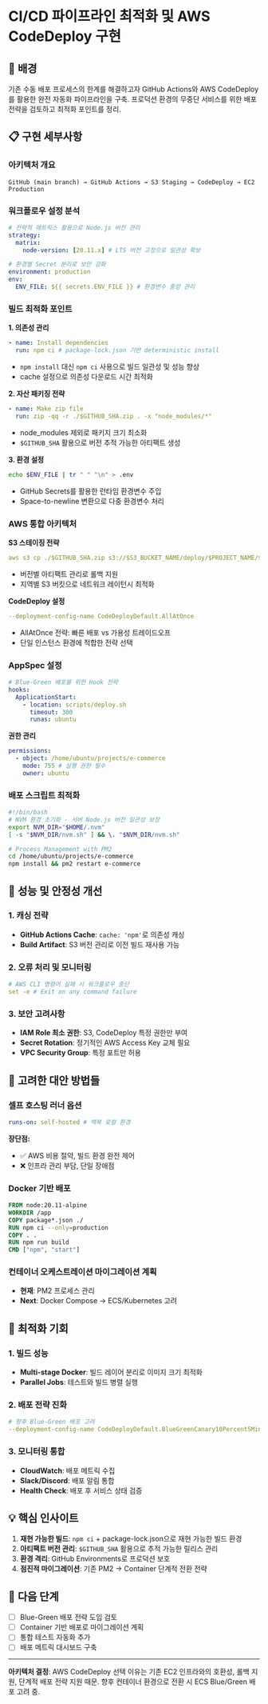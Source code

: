 # CI/CD 파이프라인 최적화 및 AWS CodeDeploy 구현

## 🎯 배경

기존 수동 배포 프로세스의 한계를 해결하고자 GitHub Actions와 AWS CodeDeploy를 활용한 완전 자동화 파이프라인을 구축. 프로덕션 환경의 무중단 서비스를 위한 배포 전략을 검토하고 최적화 포인트를 정리.

## 📋 구현 세부사항

### 아키텍처 개요

```
GitHub (main branch) → GitHub Actions → S3 Staging → CodeDeploy → EC2 Production
```

### 워크플로우 설정 분석

```yaml
# 전략적 매트릭스 활용으로 Node.js 버전 관리
strategy:
  matrix:
    node-version: [20.11.x] # LTS 버전 고정으로 일관성 확보

# 환경별 Secret 분리로 보안 강화
environment: production
env:
  ENV_FILE: ${{ secrets.ENV_FILE }} # 환경변수 중앙 관리
```

### 빌드 최적화 포인트

**1. 의존성 관리**

```yaml
- name: Install dependencies
  run: npm ci # package-lock.json 기반 deterministic install
```

- `npm install` 대신 `npm ci` 사용으로 빌드 일관성 및 성능 향상
- cache 설정으로 의존성 다운로드 시간 최적화

**2. 자산 패키징 전략**

```yaml
- name: Make zip file
  run: zip -qq -r ./$GITHUB_SHA.zip . -x "node_modules/*"
```

- node_modules 제외로 패키지 크기 최소화
- `$GITHUB_SHA` 활용으로 버전 추적 가능한 아티팩트 생성

**3. 환경 설정**

```bash
echo $ENV_FILE | tr " " "\n" > .env
```

- GitHub Secrets를 활용한 런타임 환경변수 주입
- Space-to-newline 변환으로 다중 환경변수 처리

### AWS 통합 아키텍처

**S3 스테이징 전략**

```yaml
aws s3 cp ./$GITHUB_SHA.zip s3://$S3_BUCKET_NAME/deploy/$PROJECT_NAME/$GITHUB_SHA.zip
```

- 버전별 아티팩트 관리로 롤백 지원
- 지역별 S3 버킷으로 네트워크 레이턴시 최적화

**CodeDeploy 설정**

```yaml
--deployment-config-name CodeDeployDefault.AllAtOnce
```

- AllAtOnce 전략: 빠른 배포 vs 가용성 트레이드오프
- 단일 인스턴스 환경에 적합한 전략 선택

### AppSpec 설정

```yaml
# Blue-Green 배포를 위한 Hook 전략
hooks:
  ApplicationStart:
    - location: scripts/deploy.sh
      timeout: 300
      runas: ubuntu
```

**권한 관리**

```yaml
permissions:
  - object: /home/ubuntu/projects/e-commerce
    mode: 755 # 실행 권한 필수
    owner: ubuntu
```

### 배포 스크립트 최적화

```bash
#!/bin/bash
# NVM 환경 초기화 - 서버 Node.js 버전 일관성 보장
export NVM_DIR="$HOME/.nvm"
[ -s "$NVM_DIR/nvm.sh" ] && \. "$NVM_DIR/nvm.sh"

# Process Management with PM2
cd /home/ubuntu/projects/e-commerce
npm install && pm2 restart e-commerce
```

## 🔧 성능 및 안정성 개선

### 1. 캐싱 전략

- **GitHub Actions Cache**: `cache: 'npm'`로 의존성 캐싱
- **Build Artifact**: S3 버전 관리로 이전 빌드 재사용 가능

### 2. 오류 처리 및 모니터링

```yaml
# AWS CLI 명령어 실패 시 워크플로우 중단
set -e # Exit on any command failure
```

### 3. 보안 고려사항

- **IAM Role 최소 권한**: S3, CodeDeploy 특정 권한만 부여
- **Secret Rotation**: 정기적인 AWS Access Key 교체 필요
- **VPC Security Group**: 특정 포트만 허용

## 🚀 고려한 대안 방법들

### 셀프 호스팅 러너 옵션

```yaml
runs-on: self-hosted # 맥북 로컬 환경
```

**장단점:**

- ✅ AWS 비용 절약, 빌드 환경 완전 제어
- ❌ 인프라 관리 부담, 단일 장애점

### Docker 기반 배포

```dockerfile
FROM node:20.11-alpine
WORKDIR /app
COPY package*.json ./
RUN npm ci --only=production
COPY . .
RUN npm run build
CMD ["npm", "start"]
```

### 컨테이너 오케스트레이션 마이그레이션 계획

- **현재**: PM2 프로세스 관리
- **Next**: Docker Compose → ECS/Kubernetes 고려

## 🎯 최적화 기회

### 1. 빌드 성능

- **Multi-stage Docker**: 빌드 레이어 분리로 이미지 크기 최적화
- **Parallel Jobs**: 테스트와 빌드 병렬 실행

### 2. 배포 전략 진화

```yaml
# 향후 Blue-Green 배포 고려
--deployment-config-name CodeDeployDefault.BlueGreenCanary10Percent5Minutes
```

### 3. 모니터링 통합

- **CloudWatch**: 배포 메트릭 수집
- **Slack/Discord**: 배포 알림 통합
- **Health Check**: 배포 후 서비스 상태 검증

## 💡 핵심 인사이트

1. **재현 가능한 빌드**: `npm ci` + package-lock.json으로 재현 가능한 빌드 환경
2. **아티팩트 버전 관리**: `$GITHUB_SHA` 활용으로 추적 가능한 릴리스 관리
3. **환경 격리**: GitHub Environments로 프로덕션 보호
4. **점진적 마이그레이션**: 기존 PM2 → Container 단계적 전환 전략

## 🔄 다음 단계

- [ ] Blue-Green 배포 전략 도입 검토
- [ ] Container 기반 배포로 마이그레이션 계획
- [ ] 통합 테스트 자동화 추가
- [ ] 배포 메트릭 대시보드 구축

---

**아키텍처 결정**: AWS CodeDeploy 선택 이유는 기존 EC2 인프라와의 호환성, 롤백 지원, 단계적 배포 전략 지원 때문. 향후 컨테이너 환경으로 전환 시 ECS Blue/Green 배포 고려 중.
